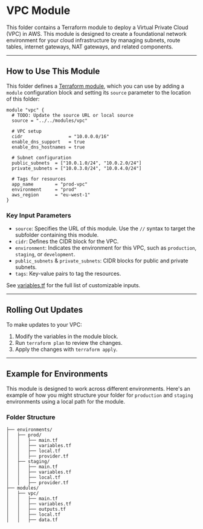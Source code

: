 # VPC Module

This folder contains a Terraform module to deploy a Virtual Private Cloud (VPC) in AWS. This module is designed to create a foundational network environment for your cloud infrastructure by managing subnets, route tables, internet gateways, NAT gateways, and related components.

---

## How to Use This Module

This folder defines a [Terraform module](https://www.terraform.io/docs/modules/usage.html), which you can use by adding a `module` configuration block and setting its `source` parameter to the location of this folder:

```hcl
module "vpc" {
  # TODO: Update the source URL or local source
  source = "../../modules/vpc"

  # VPC setup
  cidr                 = "10.0.0.0/16"
  enable_dns_support   = true
  enable_dns_hostnames = true

  # Subnet configuration
  public_subnets  = ["10.0.1.0/24", "10.0.2.0/24"]
  private_subnets = ["10.0.3.0/24", "10.0.4.0/24"]

  # Tags for resources
  app_name        = "prod-vpc"
  environment     = "prod"
  aws_region      = "eu-west-1"
}
```

### Key Input Parameters

* `source`: Specifies the URL of this module. Use the `//` syntax to target the subfolder containing this module.  
* `cidr`: Defines the CIDR block for the VPC.  
* `environment`: Indicates the environment for this VPC, such as `production`, `staging`, or `development`.  
* `public_subnets` & `private_subnets`: CIDR blocks for public and private subnets.  
* `tags`: Key-value pairs to tag the resources.

See [variables.tf](variables.tf) for the full list of customizable inputs.

---

## Rolling Out Updates

To make updates to your VPC:

1. Modify the variables in the module block.  
2. Run `terraform plan` to review the changes.  
3. Apply the changes with `terraform apply`.  

---

## Example for Environments

This module is designed to work across different environments. Here's an example of how you might structure your folder for `production` and `staging` environments using a local path for the module.

### Folder Structure

```
├── environments/
│   ├── prod/
│   │   ├── main.tf
│   │   ├── variables.tf
│   │   ├── local.tf
│   │   ├── provider.tf
│   ├── staging/
│   │   ├── main.tf
│   │   ├── variables.tf
│   │   ├── local.tf
│   │   ├── provider.tf
├── modules/
│   ├── vpc/
│   │   ├── main.tf
│   │   ├── variables.tf
│   │   ├── outputs.tf
│   │   ├── local.tf
│   │   ├── data.tf
```
